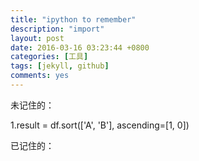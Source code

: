 ```yaml
---
title: "ipython to remember"
description: "import"
layout: post
date: 2016-03-16 03:23:44 +0800
categories: [工具]
tags: [jekyll, github]
comments: yes
---
```

未记住的：

1.result = df.sort(['A', 'B'], ascending=[1, 0])

已记住的：